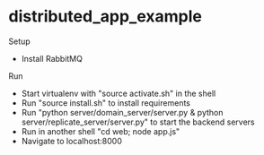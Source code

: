 # distributed_app_example

Setup
* Install RabbitMQ

Run 
* Start virtualenv with "source activate.sh" in the shell
* Run "source install.sh" to install requirements
* Run "python server/domain_server/server.py & python server/replicate_server/server.py" to start the backend servers
* Run in another shell "cd web; node app.js"
* Navigate to localhost:8000
